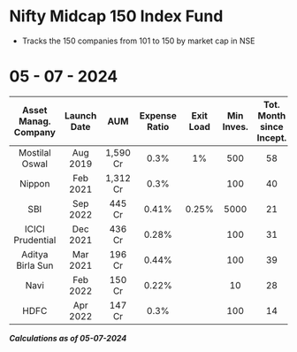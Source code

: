 # Nifty Midcap 150 Index Fund

- Tracks the 150 companies from 101 to 150 by market cap in NSE


# 05 - 07 - 2024

|  Asset Manag. Company  |  Launch Date  |     AUM     |  Expense Ratio  |  Exit Load  |  Min Inves.  |  Tot. Month since Incept.  |  Avg. cash inflow/month  |  CAGR 1Y  | CAGR 2Y  |  CAGR 3Y  | CAGR 4Y  | CAGR 5Y  |
|:----------------------:|:-------------:|:-----------:|:---------------:|:-----------:|:------------:|:--------------------------:|:------------------------:|:---------:|:--------:|:---------:|:--------:|:--------:|
|  Mostilal Oswal        |   Aug 2019    |   1,590 Cr  |      0.3%       |     1%      |     500      |             58             |         27.4 Cr          |  58.90%   |  45.20%  |  28.20%   |  38.94%  |          |
|  Nippon                |   Feb 2021    |   1,312 Cr  |      0.3%       |             |    100       |             40             |         32.8 Cr          |  58.59%   |  45.01%  |  27.95%   |          |          |
|  SBI                   |   Sep 2022    |     445 Cr  |     0.41%       |    0.25%    |    5000      |             21             |         21.1 Cr          |  58.57%   |          |           |          |          |
|  ICICI Prudential      |   Dec 2021    |     436 Cr  |     0.28%       |             |    100       |             31             |           14 Cr          |  58.28%   |  44.77%  |           |          |          |
|  Aditya Birla Sun      |   Mar 2021    |     196 Cr  |     0.44%       |             |    100       |             39             |            5 Cr          |  59.16%   |  45.26%  |  28.22%   |          |          |
|  Navi                  |   Feb 2022    |     150 Cr  |     0.22%       |             |     10       |             28             |          5.3 Cr          |  58.38%   |  44.86%  |           |          |          |
|  HDFC                  |   Apr 2022    |     147 Cr  |      0.3%       |             |    100       |             14             |         10.5 Cr          |  57.98%   |  44.77%  |           |          |          |

***Calculations as of 05-07-2024***
